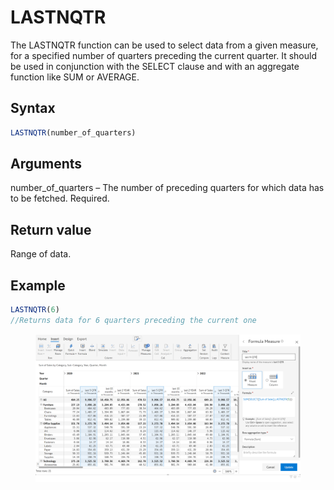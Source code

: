 # LASTNQTR

The LASTNQTR function can be used to select data from a given measure, for a specified number of quarters preceding the current quarter. It should be used in conjunction with the SELECT clause and with an aggregate function like SUM or AVERAGE.&#x20;

## Syntax

```javascript
LASTNQTR(number_of_quarters)
```

## Arguments

number\_of\_quarters – The number of preceding quarters for which data has to be fetched. Required.

## Return value

Range of data.

## Example

```javascript
LASTNQTR(6) 
//Returns data for 6 quarters preceding the current one
```

<figure><img src="../../.gitbook/assets/image (8) (1) (1) (1) (1) (1) (1) (1) (1) (1) (1) (1) (1).png" alt=""><figcaption></figcaption></figure>
